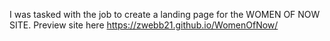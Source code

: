 I was tasked with the job to create a landing page for the WOMEN OF NOW SITE. 
Preview site here
https://zwebb21.github.io/WomenOfNow/
